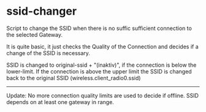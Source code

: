 ssid-changer
============

Script to change the SSID when there is no suffic sufficient connection to the selected Gateway.

It is quite basic, it just checks the Quality of the Connection and decides if a change of the SSID is necessary.

SSID is changed to original-ssid + "(inaktiv)", if the connection is below the lower-limit. 
If the connection is above the upper limit the SSID is changed back to the original SSID (wireless.client_radio0.ssid) 

-------------------
Update:
No more connection quality limits are used to decide if offline. SSID depends on at least one gateway in range.
